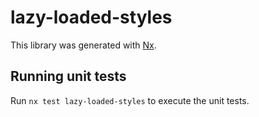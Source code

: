 # lazy-loaded-styles

This library was generated with [Nx](https://nx.dev).

## Running unit tests

Run `nx test lazy-loaded-styles` to execute the unit tests.

